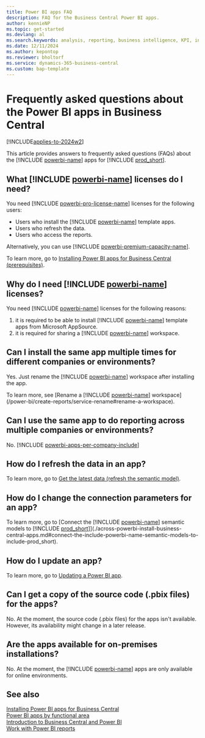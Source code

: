```yaml
---
title: Power BI apps FAQ
description: FAQ for the Business Central Power BI apps.
author: kennieNP
ms.topic: get-started
ms.devlang: al
ms.search.keywords: analysis, reporting, business intelligence, KPI, installation, administration
ms.date: 12/11/2024
ms.author: kepontop
ms.reviewer: bholtorf
ms.service: dynamics-365-business-central
ms.custom: bap-template
---
```


# Frequently asked questions about the Power BI apps in Business Central

[!INCLUDE[applies-to-2024w2](includes/applies-to-2024w2.md)]

This article provides answers to frequently asked questions (FAQs) about the [!INCLUDE [powerbi-name](includes/powerbi-name.md)] apps for [!INCLUDE [prod_short](includes/prod_short.md)].

## What [!INCLUDE [powerbi-name](includes/powerbi-name.md)] licenses do I need?

You need [!INCLUDE [powerbi-pro-license-name](includes/powerbi-pro-license-name.md)] licenses for the following users:

- Users who install the [!INCLUDE [powerbi-name](includes/powerbi-name.md)] template apps.
- Users who refresh the data.
- Users who access the reports.

Alternatively, you can use [!INCLUDE [powerbi-premium-capacity-name](includes/powerbi-premium-capacity-name.md)].

To learn more, go to [Installing Power BI apps for Business Central (prerequisites)](across-powerbi-install-business-central-apps.md#prerequisites).

## Why do I need [!INCLUDE [powerbi-name](includes/powerbi-name.md)] licenses?

You need [!INCLUDE [powerbi-name](includes/powerbi-name.md)] licenses for the following reasons:

1. it is required to be able to install [!INCLUDE [powerbi-name](includes/powerbi-name.md)] template apps from Microsoft AppSource.
2. it is required for sharing a [!INCLUDE [powerbi-name](includes/powerbi-name.md)] workspace. 

## Can I install the same app multiple times for different companies or environments?

Yes. Just rename the [!INCLUDE [powerbi-name](includes/powerbi-name.md)] workspace after installing the app. 

To learn more, see [Rename a [!INCLUDE [powerbi-name](includes/powerbi-name.md)] workspace](/power-bi/create-reports/service-rename#rename-a-workspace).

## Can I use the same app to do reporting across multiple companies or environments?

No. [!INCLUDE [powerbi-apps-per-company-include](includes/powerbi-apps-per-company-include.md)]

## How do I refresh the data in an app?

To learn more, go to [Get the latest data (refresh the semantic model)](./across-powerbi-install-business-central-apps.md#get-the-latest-data-refresh-the-semantic-model).

## How do I change the connection parameters for an app?

To learn more, go to [Connect the [!INCLUDE [powerbi-name](includes/powerbi-name.md)] semantic models to [!INCLUDE [prod_short](includes/prod_short.md)]](./across-powerbi-install-business-central-apps.md#connect-the-include-powerbi-name-semantic-models-to-include-prod_short).

## How do I update an app?

To learn more, go to [Updating a Power BI app](across-powerbi-install-business-central-apps.md#updating-a-power-bi-app).

## Can I get a copy of the source code (.pbix files) for the apps?

No. At the moment, the source code (.pbix files) for the apps isn't available. However, its availability might change in a later release.

## Are the apps available for on-premises installations?

No. At the moment, the [!INCLUDE [powerbi-name](includes/powerbi-name.md)] apps are only available for online environments.

## See also

[Installing Power BI apps for Business Central](across-powerbi-install-business-central-apps.md)  
[Power BI apps by functional area](across-powerbi-apps-by-functional-area.md)  
[Introduction to Business Central and Power BI](admin-powerbi.md)  
[Work with Power BI reports](across-working-with-powerbi.md)  
